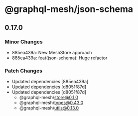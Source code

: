 # @graphql-mesh/json-schema

## 0.17.0
### Minor Changes

- 885ea439a: New MeshStore approach
- 885ea439a: feat(json-schema): Huge refactor

### Patch Changes

- Updated dependencies [885ea439a]
- Updated dependencies [d8051f87d]
- Updated dependencies [d8051f87d]
  - @graphql-mesh/store@0.1.0
  - @graphql-mesh/types@0.43.0
  - @graphql-mesh/utils@0.13.0
